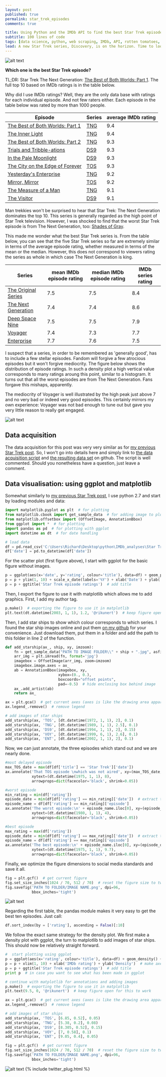```yaml
---
layout: post
published: true
permalink: star_trek_episodes
comments: true

title: Using Python and the IMDb API to find the best Star Trek episode
subtitle: 100 lines of code 
tags: [data science, python, web scraping, IMDb, API, rotten tomatoes, metacritic, visualisation, ggplot, matplotlib]
lead: A new Star Trek series, Discovery, is on the horizon. Time to look back at the best episodes of the franchise so far. This guide will teach you to use the IMDb API to get the answers yourself.
---
```


![alt text](https://github.com/rikunert/Star_Trek_ratings/raw/master/Star%20Trek%20ratings_dates.png "Star Trek episodes according to airing date and IMDb rating")

<!--excerpt-->

**Which one is the best Star Trek episode?** 

TL;DR: Star Trek The Next Generation: [The Best of Both Worlds: Part 1](http://www.imdb.com/title/tt0708785/). 
The full top 10 based on IMDb ratings is in the table below. 

Why did I use IMDb ratings? Well, they are the only data base with ratings for each individual episode. 
And not few raters either. Each episode in the table below was rated by more than 1000 people.

Episode | Series | average IMDb rating
--------|----------|----------
[The Best of Both Worlds: Part 1](http://www.imdb.com/title/tt0708785/) | [TNG](http://www.imdb.com/title/tt0092455) | 9.4
[The Inner Light](http://www.imdb.com/title/tt0708803) | [TNG](http://www.imdb.com/title/tt0092455) | 9.4
[The Best of Both Worlds: Part 2](http://www.imdb.com/title/tt0708786/) | [TNG](http://www.imdb.com/title/tt0060028) | 9.3 
[Trials and Tribble-ations](http://www.imdb.com/title/tt0708655/) | [DS9](http://www.imdb.com/title/tt0106145) | 9.3
[In the Pale Moonlight](http://www.imdb.com/title/tt0708557) | [DS9](http://www.imdb.com/title/tt0106145) | 9.3
[The City on the Edge of Forever](http://www.imdb.com/title/tt0708455) | [TOS](http://www.imdb.com/title/tt0060028) | 9.3
[Yesterday's Enterprise](http://www.imdb.com/title/tt0708845) | [TNG](http://www.imdb.com/title/tt0092455) | 9.2
[Mirror, Mirror](http://www.imdb.com/title/tt0708438) | [TOS](http://www.imdb.com/title/tt0060028) | 9.2
[The Measure of a Man](http://www.imdb.com/title/tt0708807) | [TNG](http://www.imdb.com/title/tt0092455) | 9.1
[The Visitor](http://www.imdb.com/title/tt0708645) | [DS9](http://www.imdb.com/title/tt0106145) | 9.1

Man trekkies won't be surprised to hear that Star Trek: The Next Generation dominates the top 10. 
This series is generally regarded as the high point of Star Trek television. 
However, I was shocked to find that the worst Star Trek episode is from The Next Generation, too: [Shades of Gray](http://www.imdb.com/title/tt0708772).

This made me wonder what the best Star Trek series is.
From the table below, you can see that the five Star Trek series so far are extremely similar in terms of the average episode rating, whether measured in terms of the mean or the median.
However, this does not correspond to viewers rating the series as whole in which case The Next Generation is king.

Series | mean IMDb episode rating | median IMDb episode rating | IMDb series rating
----------|----------|----------|----------
[The Original Series](http://www.imdb.com/title/tt0060028) | 7.5 | 7.5 | 8.4
[The Next Generation](http://www.imdb.com/title/tt0092455) | 7.4 | 7.4 | 8.6
[Deep Space Nine](http://www.imdb.com/title/tt0106145) | 7.5 | 7.5 | 7.9
[Voyager](http://www.imdb.com/title/tt0112178)| 7.4 | 7.3 | 7.7
[Enterprise](http://www.imdb.com/title/tt0244365)| 7.7 | 7.6 | 7.5

I suspect that a series, in order to be remembered as 'generally good', has to include a few stellar episodes. Fandom will forgive a few atrocious episodes but it won't forgive mediocrity.
The figure below shows the distribution of episode ratings. In such a density plot a high vertical value corresponds to many ratings aroung this point, similar to a histogram.
It turns out that all the worst episodes are from The Next Generation. Fans forgave this mishaps, apparently. 

The mediocrity of Voyager is well illustrated by the high peak just above 7 and no very bad or indeed very good episodes.
This certainly mirrors my own experience: Voyager was not bad enough to tune out but gave you very little reason to really get engaged. 

![alt text](https://github.com/rikunert/Star_Trek_ratings/raw/master/Star%20Trek%20ratings_density.png "The distribution of episode ratings in each Star Trek series")

## Data acquisition

The data acquisition for this post was very very similar as for [my previous Star Trek post](http://rikunert.com/star_trek_movies).
So, I won't go into details here and simply link to [the data acquisition script](https://github.com/rikunert/Star_Trek_ratings/blob/master/imdb_STS_data_acquisition.py) 
and [the resulting data set](https://github.com/rikunert/Star_Trek_ratings/blob/master/Star_Trek_data.csv) on github. The script is well commented. Should you nonetheless have a question, just leave a comment.

## Data visualisation: using ggplot and matplotlib

Somewhat similarly to [my previous Star Trek post](http://rikunert.com/star_trek_movies), I use python 2.7 and start by loading modules and data:

```python
import matplotlib.pyplot as plt  # for plotting
from matplotlib.cbook import get_sample_data  # for adding image to plot
from matplotlib.offsetbox import (OffsetImage, AnnotationBbox)
from ggplot import *  # for plotting
import pandas as pd  # for plotting with ggplot
import datetime as dt  # for date handling

# load data
df = pd.read_csv('C:\Users\Richard\Desktop\python\IMDb_analyses\Star Trek\Star_Trek_data.csv')
df['date'] = pd.to_datetime(df['date'])
```

For the scatter plot (first figure above), I start with ggplot for the basic figure without images.

```python
p = ggplot(aes(x='date', y='rating', colour='title'), data=df) + geom_point() + theme_bw()  # basic plot
p = p + ylim(1, 10) + scale_x_date(labels='%Y') + xlab('Date') + ylab('Mean IMDb rating')  # make axes pretty
p = p + ggtitle('Star Trek episode ratings')  # add title
```

Then, I export the figure to use it with matplotlib which allows me to add graphics. First, I add my author tag. 

```python
p.make()  # exporting the figure to use it in matplotlib
plt.text(dt.datetime(2003, 1, 1), 1.2, '@rikunert')  # keep figure open for this to work
```

Then, I add star ships to show which colour corresponds to which series. 
I found the star ship images online and put them [on my github](https://github.com/rikunert/Star_Trek_ratings) for your convenience. 
Just download them, put them in a folder and add the path to this folder in line 2 of the function. 

```python
def add_starship(ax_, ship, xy, imzoom):
    fn = get_sample_data("PATH TO IMAGE FOLDER\\" + ship + ".jpg", asfileobj=False)
    arr_img = plt.imread(fn, format='jpg')
    imagebox = OffsetImage(arr_img, zoom=imzoom)
    imagebox.image.axes = ax_
    ab = AnnotationBbox(imagebox, xy,
                        xybox=(0., 0.),
                        boxcoords="offset points",
                        pad=-0.5)  # hide enclosing box behind image
    ax_.add_artist(ab)
    return ax_

ax = plt.gca()  # get current axes (axes is like the drawing area apparently)
ax.legend_.remove()  # remove legend

# add images of star ships
add_starship(ax, 'TOS', [dt.datetime(1972, 1, 1), 2], 0.1)
add_starship(ax, 'TNG', [dt.datetime(1989, 1, 1), 2.5], 0.1)
add_starship(ax, 'DS9', [dt.datetime(1994, 1, 1), 2], 0.15)
add_starship(ax, 'VOY', [dt.datetime(1999, 6, 1), 2.6], 0.1)
add_starship(ax, 'ENT', [dt.datetime(2002, 1, 1), 2], 0.1)
```

Now, we can just annotate, the three episodes which stand out and we are nearly done.

```python
#most delayed episode
max_TOS_date = max(df[df['title'] == 'Star Trek']['date'])
ax.annotate('That TOS episode \nwhich was not aired', xy=(max_TOS_date, df[df['date'] == max_TOS_date]['rating']),
            xytext=(dt.datetime(1975, 1, 1), 8),
            arrowprops=dict(facecolor='black', shrink=0.05))

#worst episode
min_rating = min(df['rating'])
episode_date = min(df[df['rating'] == min_rating]['date'])  # extract time stamp with min function
episode_name = df[df['rating'] == min_rating]['episode']
ax.annotate('The worst episode:\n' + episode_name.iloc[0], xy=(episode_date, min_rating),
            xytext=(dt.datetime(1980, 1, 1), 4),
            arrowprops=dict(facecolor='black', shrink=0.05))

#best episode
max_rating = max(df['rating'])
episode_date = min(df[df['rating'] == max_rating]['date'])  # extract time stamp with min function
episode_name = df[df['rating'] == max_rating]['episode']
ax.annotate('The best episode:\n' + episode_name.iloc[0], xy=(episode_date, max_rating),
            xytext=(dt.datetime(1975, 1, 1), 9.7),
            arrowprops=dict(facecolor='black', shrink=0.05))
```
Finally, we optimize the figure dimensions to social media standards and save it all.
```python
fig = plt.gcf()  # get current figure
fig.set_size_inches(1024 / 70, 512 / 70)  # reset the figure size to twitter standard
fig.savefig('PATH TO FOLDER/IMAGE NAME.png', dpi=96,
            bbox_inches='tight')
```

![alt text](https://github.com/rikunert/Star_Trek_ratings/raw/master/Star%20Trek%20ratings_dates.png "The final figure")

Regarding the first table, the pandas module makes it very easy to get the best ten episodes. Just call:
```python
df.sort_index(by = ['rating'], ascending = False)[:10]
```

We follow the exact same strategy for the density plot. 
We first make a density plot with ggplot, the turn to matplotlib to add images of star ships.
This should now be relatively straight forward.

```python
#  start plotting using ggplot
p = ggplot(aes(x='rating', colour='title'), data=df) + geom_density() + theme_bw()  # basic plot
p = p + xlim(1, 10) + xlab('IMDb rating') + ylab('Density')  # make axes pretty
p = p + ggtitle('Star Trek episode ratings')  # add title
print p  # in case you want to see what has been made in ggplot

# continue with matplotlib for annotations and adding images
p.make()  # exporting the figure to use it in matplotlib
plt.text(9.5, 0, '@rikunert')  # keep figure open for this to work

ax = plt.gca()  # get current axes (axes is like the drawing area apparently)
ax.legend_.remove()  # remove legend

# add images of star ships
add_starship(ax, 'TOS', [6.85, 0.52], 0.05)
add_starship(ax, 'TNG', [5.38, 0.2], 0.08)
add_starship(ax, 'DS9', [8.305, 0.52], 0.15)
add_starship(ax, 'VOY', [7, 0.58], 0.1)
add_starship(ax, 'ENT', [9.05, 0.4], 0.05)

fig = plt.gcf()  # get current figure
fig.set_size_inches(1024 / 70, 512 / 70)  # reset the figure size to twitter standard
fig.savefig('PATH TO FOLDER/IMAGE NAME.png', dpi=96,
            bbox_inches='tight')
```
![alt text](https://github.com/rikunert/Star_Trek_ratings/raw/master/Star%20Trek%20ratings_density.png "The final figure")
{% include twitter_plug.html %}
